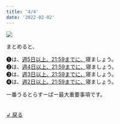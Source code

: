 ```yaml
---
title: '4/4'
date: '2022-02-02'
---
```

![](/images/a_05.jpg)

まとめると、

➊は、[週5日以上、21:59までに、]()寝ましょう。  
➋は、[週4日以上、21:59までに、]()寝ましょう。  
➌は、[週3日以上、21:59までに、]()寝ましょう。  
➍は、[週2日以上、21:59までに、]()寝ましょう。

一番うるとらすーぱー最大重要事項です。 

　  
[ ↲ 戻る ](/posts/00)
